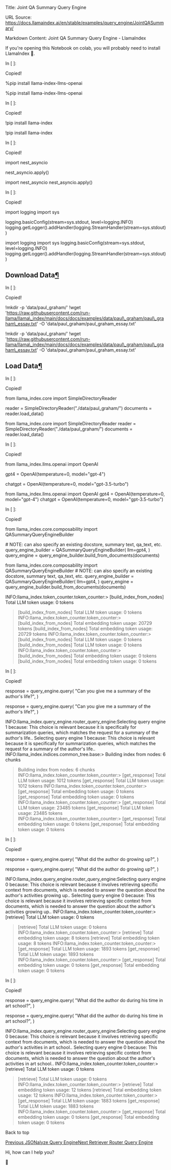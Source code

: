 Title: Joint QA Summary Query Engine

URL Source: https://docs.llamaindex.ai/en/stable/examples/query_engine/JointQASummary/

Markdown Content:
Joint QA Summary Query Engine - LlamaIndex


If you're opening this Notebook on colab, you will probably need to install LlamaIndex 🦙.

In \[ \]:

Copied!

%pip install llama\-index\-llms\-openai

%pip install llama-index-llms-openai

In \[ \]:

Copied!

!pip install llama\-index

!pip install llama-index

In \[ \]:

Copied!

import nest\_asyncio

nest\_asyncio.apply()

import nest\_asyncio nest\_asyncio.apply()

In \[ \]:

Copied!

import logging
import sys

logging.basicConfig(stream\=sys.stdout, level\=logging.INFO)
logging.getLogger().addHandler(logging.StreamHandler(stream\=sys.stdout))

import logging import sys logging.basicConfig(stream=sys.stdout, level=logging.INFO) logging.getLogger().addHandler(logging.StreamHandler(stream=sys.stdout))

Download Data[¶](https://docs.llamaindex.ai/en/stable/examples/query_engine/JointQASummary/#download-data)
----------------------------------------------------------------------------------------------------------

In \[ \]:

Copied!

!mkdir \-p 'data/paul\_graham/'
!wget 'https://raw.githubusercontent.com/run-llama/llama\_index/main/docs/docs/examples/data/paul\_graham/paul\_graham\_essay.txt' \-O 'data/paul\_graham/paul\_graham\_essay.txt'

!mkdir -p 'data/paul\_graham/' !wget 'https://raw.githubusercontent.com/run-llama/llama\_index/main/docs/docs/examples/data/paul\_graham/paul\_graham\_essay.txt' -O 'data/paul\_graham/paul\_graham\_essay.txt'

Load Data[¶](https://docs.llamaindex.ai/en/stable/examples/query_engine/JointQASummary/#load-data)
--------------------------------------------------------------------------------------------------

In \[ \]:

Copied!

from llama\_index.core import SimpleDirectoryReader

reader \= SimpleDirectoryReader("./data/paul\_graham/")
documents \= reader.load\_data()

from llama\_index.core import SimpleDirectoryReader reader = SimpleDirectoryReader("./data/paul\_graham/") documents = reader.load\_data()

In \[ \]:

Copied!

from llama\_index.llms.openai import OpenAI

gpt4 \= OpenAI(temperature\=0, model\="gpt-4")

chatgpt \= OpenAI(temperature\=0, model\="gpt-3.5-turbo")

from llama\_index.llms.openai import OpenAI gpt4 = OpenAI(temperature=0, model="gpt-4") chatgpt = OpenAI(temperature=0, model="gpt-3.5-turbo")

In \[ \]:

Copied!

from llama\_index.core.composability import QASummaryQueryEngineBuilder

\# NOTE: can also specify an existing docstore, summary text, qa\_text, etc.
query\_engine\_builder \= QASummaryQueryEngineBuilder(
    llm\=gpt4,
)
query\_engine \= query\_engine\_builder.build\_from\_documents(documents)

from llama\_index.core.composability import QASummaryQueryEngineBuilder # NOTE: can also specify an existing docstore, summary text, qa\_text, etc. query\_engine\_builder = QASummaryQueryEngineBuilder( llm=gpt4, ) query\_engine = query\_engine\_builder.build\_from\_documents(documents)

INFO:llama\_index.token\_counter.token\_counter:> \[build\_index\_from\_nodes\] Total LLM token usage: 0 tokens
> \[build\_index\_from\_nodes\] Total LLM token usage: 0 tokens
INFO:llama\_index.token\_counter.token\_counter:> \[build\_index\_from\_nodes\] Total embedding token usage: 20729 tokens
> \[build\_index\_from\_nodes\] Total embedding token usage: 20729 tokens
INFO:llama\_index.token\_counter.token\_counter:> \[build\_index\_from\_nodes\] Total LLM token usage: 0 tokens
> \[build\_index\_from\_nodes\] Total LLM token usage: 0 tokens
INFO:llama\_index.token\_counter.token\_counter:> \[build\_index\_from\_nodes\] Total embedding token usage: 0 tokens
> \[build\_index\_from\_nodes\] Total embedding token usage: 0 tokens

In \[ \]:

Copied!

response \= query\_engine.query(
    "Can you give me a summary of the author's life?",
)

response = query\_engine.query( "Can you give me a summary of the author's life?", )

INFO:llama\_index.query\_engine.router\_query\_engine:Selecting query engine 1 because: This choice is relevant because it is specifically for summarization queries, which matches the request for a summary of the author's life..
Selecting query engine 1 because: This choice is relevant because it is specifically for summarization queries, which matches the request for a summary of the author's life..
INFO:llama\_index.indices.common\_tree.base:> Building index from nodes: 6 chunks
> Building index from nodes: 6 chunks
INFO:llama\_index.token\_counter.token\_counter:> \[get\_response\] Total LLM token usage: 1012 tokens
> \[get\_response\] Total LLM token usage: 1012 tokens
INFO:llama\_index.token\_counter.token\_counter:> \[get\_response\] Total embedding token usage: 0 tokens
> \[get\_response\] Total embedding token usage: 0 tokens
INFO:llama\_index.token\_counter.token\_counter:> \[get\_response\] Total LLM token usage: 23485 tokens
> \[get\_response\] Total LLM token usage: 23485 tokens
INFO:llama\_index.token\_counter.token\_counter:> \[get\_response\] Total embedding token usage: 0 tokens
> \[get\_response\] Total embedding token usage: 0 tokens

In \[ \]:

Copied!

response \= query\_engine.query(
    "What did the author do growing up?",
)

response = query\_engine.query( "What did the author do growing up?", )

INFO:llama\_index.query\_engine.router\_query\_engine:Selecting query engine 0 because: This choice is relevant because it involves retrieving specific context from documents, which is needed to answer the question about the author's activities growing up..
Selecting query engine 0 because: This choice is relevant because it involves retrieving specific context from documents, which is needed to answer the question about the author's activities growing up..
INFO:llama\_index.token\_counter.token\_counter:> \[retrieve\] Total LLM token usage: 0 tokens
> \[retrieve\] Total LLM token usage: 0 tokens
INFO:llama\_index.token\_counter.token\_counter:> \[retrieve\] Total embedding token usage: 8 tokens
> \[retrieve\] Total embedding token usage: 8 tokens
INFO:llama\_index.token\_counter.token\_counter:> \[get\_response\] Total LLM token usage: 1893 tokens
> \[get\_response\] Total LLM token usage: 1893 tokens
INFO:llama\_index.token\_counter.token\_counter:> \[get\_response\] Total embedding token usage: 0 tokens
> \[get\_response\] Total embedding token usage: 0 tokens

In \[ \]:

Copied!

response \= query\_engine.query(
    "What did the author do during his time in art school?",
)

response = query\_engine.query( "What did the author do during his time in art school?", )

INFO:llama\_index.query\_engine.router\_query\_engine:Selecting query engine 0 because: This choice is relevant because it involves retrieving specific context from documents, which is needed to answer the question about the author's activities in art school..
Selecting query engine 0 because: This choice is relevant because it involves retrieving specific context from documents, which is needed to answer the question about the author's activities in art school..
INFO:llama\_index.token\_counter.token\_counter:> \[retrieve\] Total LLM token usage: 0 tokens
> \[retrieve\] Total LLM token usage: 0 tokens
INFO:llama\_index.token\_counter.token\_counter:> \[retrieve\] Total embedding token usage: 12 tokens
> \[retrieve\] Total embedding token usage: 12 tokens
INFO:llama\_index.token\_counter.token\_counter:> \[get\_response\] Total LLM token usage: 1883 tokens
> \[get\_response\] Total LLM token usage: 1883 tokens
INFO:llama\_index.token\_counter.token\_counter:> \[get\_response\] Total embedding token usage: 0 tokens
> \[get\_response\] Total embedding token usage: 0 tokens

Back to top

[Previous JSONalyze Query Engine](https://docs.llamaindex.ai/en/stable/examples/query_engine/JSONalyze_query_engine/)[Next Retriever Router Query Engine](https://docs.llamaindex.ai/en/stable/examples/query_engine/RetrieverRouterQueryEngine/)

Hi, how can I help you?

🦙
